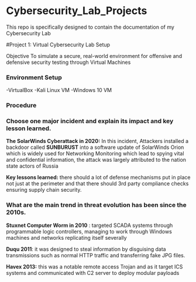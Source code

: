 # Cybersecurity_Lab_Projects
This repo is specifically designed to contain the documentation of my Cybersecurity Lab 


#Project 1: Virtual Cybersecurity Lab Setup 

Objective 
To simulate a secure, real-world environment for offensive and defensive security testing through Virtual Machines

### Environment Setup

-VirtualBox 
-Kali Linux VM
-Windows 10 VM

### Procedure 

### Choose one major incident and explain its impact and key lesson learned.

**The SolarWinds Cyberattack in 2020:**  In this incident, Attackers installed a backdoor called **SUNBURUST** into a software update of SolarWinds Orion which is widely used for Networking Monitoring which lead to spying vital and confidential information, the attack was largely attributed to the nation state actors of Russia 

**Key lessons learned:** there should a lot of defense mechanisms put in place not just at the  perimeter and that there should 3rd party compliance checks ensuring supply chain security.

### What are the main trend in threat evolution has been since the 2010s.

**Stuxnet Computer Worm in 2010** : targeted SCADA systems through programmable logic controllers, managing to work through Windows machines and networks replicating itself severally

**Duqu 2011**: it  was designed to steal information by disguising data transmissions such as normal HTTP traffic and transferring fake JPG files.

**Havex 2013:** this was a notable remote access Trojan and as it target ICS systems and communicated with C2 server to deploy modular payloads
